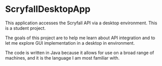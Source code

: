 # ScryfallDesktopApp
This application accesses the Scryfall API via a desktop environment.  This is a student project.


The goals of this project are to help me learn about API integration and to let me explore GUI implementation in a desktop in environment.

The code is written in Java because it allows for use on a broad range of machines, and it is the language I am most familiar with.
